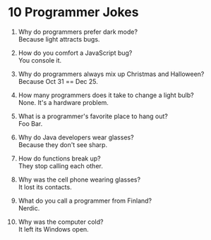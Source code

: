 # 10 Programmer Jokes

1. Why do programmers prefer dark mode?  
   Because light attracts bugs.

2. How do you comfort a JavaScript bug?  
   You console it.

3. Why do programmers always mix up Christmas and Halloween?  
   Because Oct 31 == Dec 25.

4. How many programmers does it take to change a light bulb?  
   None. It's a hardware problem.

5. What is a programmer's favorite place to hang out?  
   Foo Bar.

6. Why do Java developers wear glasses?  
   Because they don't see sharp.

7. How do functions break up?  
   They stop calling each other.

8. Why was the cell phone wearing glasses?  
   It lost its contacts.

9. What do you call a programmer from Finland?  
   Nerdic.

10. Why was the computer cold?  
    It left its Windows open.